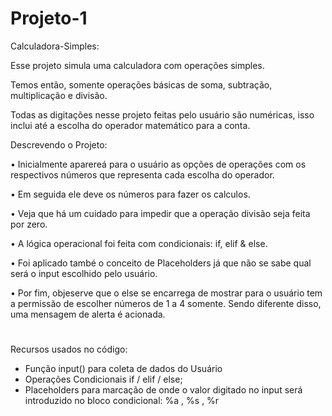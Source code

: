 # Projeto-1
 Calculadora-Simples:

Esse projeto simula uma calculadora com operações simples. 

Temos então, somente operações básicas de soma, subtração, multiplicação e divisão.

Todas as digitações nesse projeto feitas pelo usuário são numéricas, isso inclui até a escolha do operador matemático para a conta.

Descrevendo o Projeto:

 • Inicialmente aparereá para o usuário as opções de operações com os respectivos números que representa cada escolha do operador.
 
 • Em seguida ele deve os números para fazer os calculos.
 
 • Veja que há um cuidado para impedir que a operação divisão seja feita por zero.
 
 • A lógica operacional foi feita com condicionais: if, elif & else.
 
 • Foi aplicado també o conceito de Placeholders já que não se sabe qual será o input escolhido pelo usuário.
 
 • Por fim, objeserve que o else se encarrega de mostrar para o usuário tem a permissão de escolher números de 1 a 4 somente. Sendo diferente disso, uma mensagem de alerta é acionada.

#
Recursos usados no código:

- Função input() para coleta de dados do Usuário
- Operações Condicionais if / elif / else;
- Placeholders para marcação de onde o valor digitado no input será introduzido no bloco condicional: %a , %s , %r 
          
